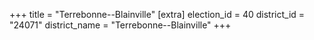+++
title = "Terrebonne--Blainville"
[extra]
election_id = 40
district_id = "24071"
district_name = "Terrebonne--Blainville"
+++
